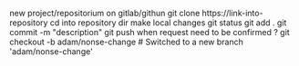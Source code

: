 new project/repositorium on gitlab/githun
git clone https://link-into-repository
cd into repository dir
make local changes
git status
git add .
git commit -m "description"
git push
when request need to be confirmed ?
git checkout -b adam/nonse-change # Switched to a new branch 'adam/nonse-change'
